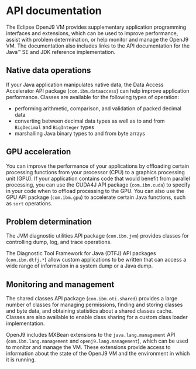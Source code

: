 <!--
* Copyright (c) 2017, 2020 IBM Corp. and others
*
* This program and the accompanying materials are made
* available under the terms of the Eclipse Public License 2.0
* which accompanies this distribution and is available at
* https://www.eclipse.org/legal/epl-2.0/ or the Apache
* License, Version 2.0 which accompanies this distribution and
* is available at https://www.apache.org/licenses/LICENSE-2.0.
*
* This Source Code may also be made available under the
* following Secondary Licenses when the conditions for such
* availability set forth in the Eclipse Public License, v. 2.0
* are satisfied: GNU General Public License, version 2 with
* the GNU Classpath Exception [1] and GNU General Public
* License, version 2 with the OpenJDK Assembly Exception [2].
*
* [1] https://www.gnu.org/software/classpath/license.html
* [2] http://openjdk.java.net/legal/assembly-exception.html
*
* SPDX-License-Identifier: EPL-2.0 OR Apache-2.0 OR GPL-2.0 WITH
* Classpath-exception-2.0 OR LicenseRef-GPL-2.0 WITH Assembly-exception
-->

# API documentation

The Eclipse OpenJ9 VM provides supplementary application programming interfaces and extensions, which can be used to improve performance, assist with problem determination, or help monitor and manage the OpenJ9 VM. The documentation also includes links to the API documentation for the Java&trade; SE and JDK reference implementation.


## Native data operations

If your Java application manipulates native data, the Data Access Accelerator API package (`com.ibm.dataaccess`) can help improve application performance. Classes are available for the following types of operation:

- performing arithmetic, comparison, and validation of packed decimal data
- converting between decimal data types as well as to and from `BigDecimal` and `BigInteger` types
- marshalling Java binary types to and from byte arrays

## GPU acceleration

You can improve the performance of your applications by offloading certain processing functions from your processor (CPU) to a graphics processing unit (GPU). If your application contains code that would benefit from parallel processing, you can use the CUDA4J API package (`com.ibm.cuda`) to specify in your code when to offload processing to the GPU. You can also use the GPU API package (`com.ibm.gpu`)  to accelerate certain Java functions, such as `sort` operations.

## Problem determination

The JVM diagnostic utilities API package (`com.ibm.jvm`) provides classes for controlling dump, log, and trace operations.

The Diagnostic Tool Framework for Java (DTFJ) API packages (`com.ibm.dtfj.*`) allow custom applications to be written that can access a wide range of information in a system dump or a Java dump.

## Monitoring and management

The shared classes API package (`com.ibm.oti.shared`) provides a large number of classes for managing permissions, finding and storing classes and byte data, and obtaining statistics about a shared classes cache. Classes are also available to enable class sharing for a custom class loader implementation.

OpenJ9 includes MXBean extensions to the `java.lang.management` API  (`com.ibm.lang.management` and  `openj9.lang.management`), which can be used to monitor and manage the VM. These extensions provide access to information about the state of the OpenJ9 VM and the environment in which it is running.




<!-- ==== END OF TOPIC ==== api-overview.md ==== -->
